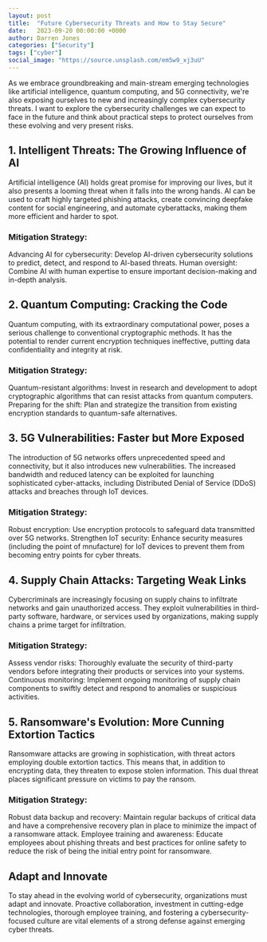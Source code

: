 ```yaml
---
layout: post
title:  "Future Cybersecurity Threats and How to Stay Secure"
date:   2023-09-20 00:00:00 +0000
author: Darren Jones
categories: ["Security"]
tags: ["cyber"]
social_image: "https://source.unsplash.com/em5w9_xj3uU"
---
```

As we embrace groundbreaking and main-stream emerging technologies like artificial intelligence, quantum computing, and 5G connectivity, we're also exposing ourselves to new and increasingly complex cybersecurity threats. I want to explore the cybersecurity challenges we can expect to face in the future and think about practical steps to protect ourselves from these evolving and very present risks.

## 1. Intelligent Threats: The Growing Influence of AI

Artificial intelligence (AI) holds great promise for improving our lives, but it also presents a looming threat when it falls into the wrong hands. AI can be used to craft highly targeted phishing attacks, create convincing deepfake content for social engineering, and automate cyberattacks, making them more efficient and harder to spot.

### Mitigation Strategy:

Advancing AI for cybersecurity: Develop AI-driven cybersecurity solutions to predict, detect, and respond to AI-based threats.
Human oversight: Combine AI with human expertise to ensure important decision-making and in-depth analysis.

## 2. Quantum Computing: Cracking the Code

Quantum computing, with its extraordinary computational power, poses a serious challenge to conventional cryptographic methods. It has the potential to render current encryption techniques ineffective, putting data confidentiality and integrity at risk.

### Mitigation Strategy:

Quantum-resistant algorithms: Invest in research and development to adopt cryptographic algorithms that can resist attacks from quantum computers.
Preparing for the shift: Plan and strategize the transition from existing encryption standards to quantum-safe alternatives.

## 3. 5G Vulnerabilities: Faster but More Exposed

The introduction of 5G networks offers unprecedented speed and connectivity, but it also introduces new vulnerabilities. The increased bandwidth and reduced latency can be exploited for launching sophisticated cyber-attacks, including Distributed Denial of Service (DDoS) attacks and breaches through IoT devices.

### Mitigation Strategy:

Robust encryption: Use encryption protocols to safeguard data transmitted over 5G networks.
Strengthen IoT security: Enhance security measures (including the point of mnufacture) for IoT devices to prevent them from becoming entry points for cyber threats.

## 4. Supply Chain Attacks: Targeting Weak Links

Cybercriminals are increasingly focusing on supply chains to infiltrate networks and gain unauthorized access. They exploit vulnerabilities in third-party software, hardware, or services used by organizations, making supply chains a prime target for infiltration.

### Mitigation Strategy:

Assess vendor risks: Thoroughly evaluate the security of third-party vendors before integrating their products or services into your systems.
Continuous monitoring: Implement ongoing monitoring of supply chain components to swiftly detect and respond to anomalies or suspicious activities.

## 5. Ransomware's Evolution: More Cunning Extortion Tactics

Ransomware attacks are growing in sophistication, with threat actors employing double extortion tactics. This means that, in addition to encrypting data, they threaten to expose stolen information. This dual threat places significant pressure on victims to pay the ransom.

### Mitigation Strategy:

Robust data backup and recovery: Maintain regular backups of critical data and have a comprehensive recovery plan in place to minimize the impact of a ransomware attack.
Employee training and awareness: Educate employees about phishing threats and best practices for online safety to reduce the risk of being the initial entry point for ransomware.

## Adapt and Innovate

To stay ahead in the evolving world of cybersecurity, organizations must adapt and innovate. Proactive collaboration, investment in cutting-edge technologies, thorough employee training, and fostering a cybersecurity-focused culture are vital elements of a strong defense against emerging cyber threats.